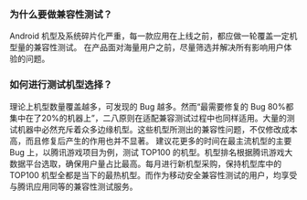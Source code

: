 ### 为什么要做兼容性测试？
Android 机型及系统碎片化严重，每一款应用在上线之前，都应做一轮覆盖一定机型量的兼容性测试。
在产品面对海量用户之前，尽量筛选并解决所有影响用户体验的问题。

### 如何进行测试机型选择？
理论上机型数量覆盖越多，可发现的 Bug 越多。然而“最需要修复的 Bug 80%都集中在了20%的机器上”，二八原则在适配兼容测试过程中也同样适用。大量的测试机器中必然充斥着众多边缘机型。这些机型所测出的兼容性问题，不仅修改成本高，而且修复后产生的作用也并不显著。
建议花更多的时间在最主流机型的主要 Bug 上，以腾讯游戏项目为例，测试 TOP100 的机型。机型排名根据腾讯游戏大数据平台选取，确保用户量占比最高。每月进行新机型采购，保持机型库中的 TOP100 机型全都是当下的最热机型。而作为移动安全兼容性测试的用户，均享受与腾讯应用同等的兼容性测试服务。
